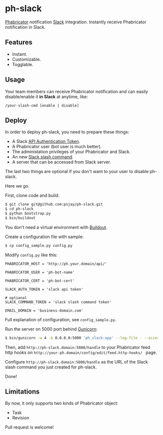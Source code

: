 # ph-slack

[Phabricator](http://phabricator.org/) notification [Slack](https://slack.com/) integration.
Instantly receive Phabricator notification in Slack.

## Features

* Instant.
* Customizable.
* Togglable.
 
## Usage

Your team members can receive Phabricator notification and can easily disable/enable it **in Slack** at anytime, like:

```
/your-slash-cmd [enable | disable]
```

## Deploy

In order to deploy ph-slack, you need to prepare these things:

* A Slack [API Authentication Token](https://api.slack.com/tokens).
* A Phabricator user (bot user is much better).
* The administation privileges of your Phabricator and Slack.
* An new [Slack slash command](https://slack.com/services/new/slash-commands).
* A server that can be accessed from Slack server. 

The last two things are optional if you don't want to your user to disable ph-slack.

Here we go.

First, clone code and build:

```bash
$ git clone git@github.com:psjay/ph-slack.git
$ cd ph-slack
$ python bootstrap.py
$ bin/buildout
```

You don't need a virtual environment with [Buildout](http://www.buildout.org).

Create a configuration file with sample:

```bash
$ cp config_sample.py config.py
```

Modify `config.py` like this:

```
PHABRICATOR_HOST = 'http://ph.your.domain/api/'

PHABRICATOR_USER = 'ph-bot-name'

PHABRICATOR_CERT = 'ph-bot-cert'

SLACK_AUTH_TOKEN = 'slack api token'

# optional
SLACK_COMMAND_TOKEN = 'slack slash command token'

EMAIL_DOMAIN = 'business-domain.com'
```

Full explanation of configuration, see `config_sample.py`.

Run the server on 5000 port  behind [Gunicorn](http://gunicorn.org/):

```bash
$ bin/gunicorn -w 4 -b 0.0.0.0:5000 'ph_slack:app' --log-file - --access-logfile -
```

Then, add `http://ph-slack.domain:5000/handle` to your Phabricator feed http hooks on `http://your-ph.domain/config/edit/feed.http-hooks/ ` page.

Configure `http://ph-slack.domain:5000/handle` as the URL of  the Slack slash command you just created for ph-slack.

Done!

## Limitations

By now, it only supports two kinds of Phabricator object:

* Task
* Revision

Pull request is welcome!
